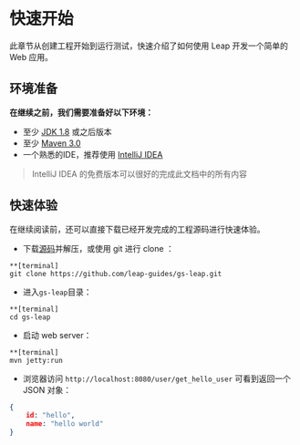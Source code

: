 # 快速开始

此章节从创建工程开始到运行测试，快速介绍了如何使用 Leap 开发一个简单的 Web 应用。

## 环境准备

**在继续之前，我们需要准备好以下环境：**
* 至少 [JDK 1.8](http://www.oracle.com/technetwork/java/javase/downloads/index.html) 或之后版本
* 至少 [Maven 3.0](https://maven.apache.org/download.cgi)
* 一个熟悉的IDE，推荐使用 [IntelliJ IDEA](https://www.jetbrains.com/idea/download)

> IntelliJ IDEA 的免费版本可以很好的完成此文档中的所有内容

## 快速体验

在继续阅读前，还可以直接下载已经开发完成的工程源码进行快速体验。

* 下载[源码](https://github.com/leap-guides/gs-leap/archive/master.zip)并解压，或使用 git 进行 clone ：

```
**[terminal]
git clone https://github.com/leap-guides/gs-leap.git
```
   
* 进入```gs-leap```目录：

```
**[terminal]
cd gs-leap
```

* 启动 web server：
    
```
**[terminal]
mvn jetty:run
```

* 浏览器访问 ```http://localhost:8080/user/get_hello_user``` 可看到返回一个 JSON 对象：

```json
{
    id: "hello",
    name: "hello world"
}
```